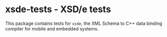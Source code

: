 # xsde-tests - XSD/e tests

This package contains tests for `xsde`, the XML Schema to C++ data binding
compiler for mobile and embedded systems.
